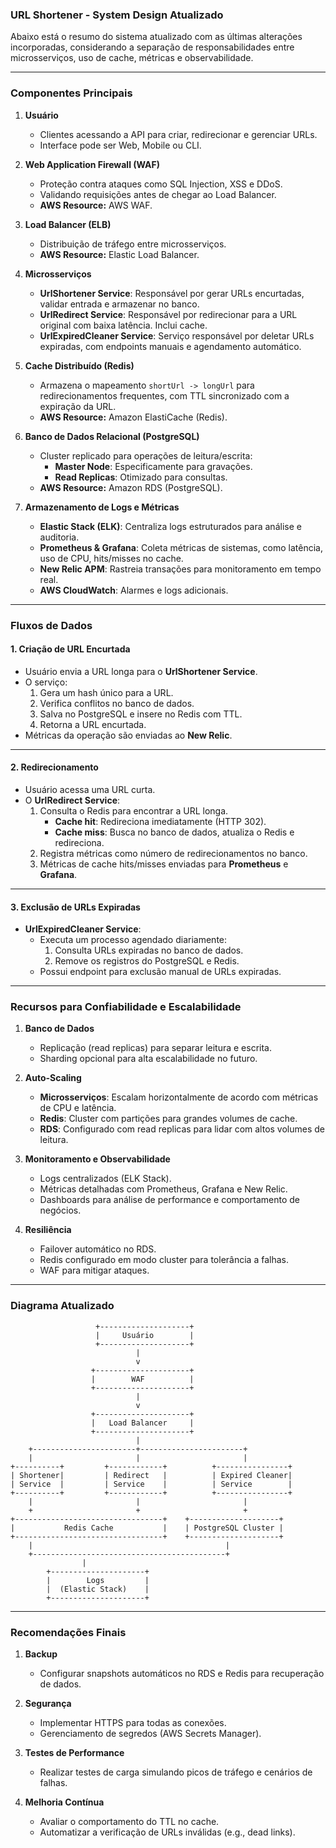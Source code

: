 ### **URL Shortener - System Design Atualizado**

Abaixo está o resumo do sistema atualizado com as últimas alterações incorporadas, considerando a separação de responsabilidades entre microsserviços, uso de cache, métricas e observabilidade.

---

### **Componentes Principais**

1. **Usuário**

   - Clientes acessando a API para criar, redirecionar e gerenciar URLs.
   - Interface pode ser Web, Mobile ou CLI.

2. **Web Application Firewall (WAF)**

   - Proteção contra ataques como SQL Injection, XSS e DDoS.
   - Validando requisições antes de chegar ao Load Balancer.
   - **AWS Resource:** AWS WAF.

3. **Load Balancer (ELB)**

   - Distribuição de tráfego entre microsserviços.
   - **AWS Resource:** Elastic Load Balancer.

4. **Microsserviços**

   - **UrlShortener Service**:
     Responsável por gerar URLs encurtadas, validar entrada e armazenar no banco.
   - **UrlRedirect Service**:
     Responsável por redirecionar para a URL original com baixa latência. Inclui cache.
   - **UrlExpiredCleaner Service**:
     Serviço responsável por deletar URLs expiradas, com endpoints manuais e agendamento automático.

5. **Cache Distribuído (Redis)**

   - Armazena o mapeamento `shortUrl -> longUrl` para redirecionamentos frequentes, com TTL sincronizado com a expiração da URL.
   - **AWS Resource:** Amazon ElastiCache (Redis).

6. **Banco de Dados Relacional (PostgreSQL)**

   - Cluster replicado para operações de leitura/escrita:
     - **Master Node**: Especificamente para gravações.
     - **Read Replicas**: Otimizado para consultas.
   - **AWS Resource:** Amazon RDS (PostgreSQL).

7. **Armazenamento de Logs e Métricas**

   - **Elastic Stack (ELK)**: Centraliza logs estruturados para análise e auditoria.
   - **Prometheus & Grafana**: Coleta métricas de sistemas, como latência, uso de CPU, hits/misses no cache.
   - **New Relic APM**: Rastreia transações para monitoramento em tempo real.
   - **AWS CloudWatch**: Alarmes e logs adicionais.

---

### **Fluxos de Dados**

#### **1. Criação de URL Encurtada**

- Usuário envia a URL longa para o **UrlShortener Service**.
- O serviço:
  1. Gera um hash único para a URL.
  2. Verifica conflitos no banco de dados.
  3. Salva no PostgreSQL e insere no Redis com TTL.
  4. Retorna a URL encurtada.
- Métricas da operação são enviadas ao **New Relic**.

---

#### **2. Redirecionamento**

- Usuário acessa uma URL curta.
- O **UrlRedirect Service**:
  1. Consulta o Redis para encontrar a URL longa.
     - **Cache hit**: Redireciona imediatamente (HTTP 302).
     - **Cache miss**: Busca no banco de dados, atualiza o Redis e redireciona.
  2. Registra métricas como número de redirecionamentos no banco.
  3. Métricas de cache hits/misses enviadas para **Prometheus** e **Grafana**.

---

#### **3. Exclusão de URLs Expiradas**

- **UrlExpiredCleaner Service**:
  - Executa um processo agendado diariamente:
    1. Consulta URLs expiradas no banco de dados.
    2. Remove os registros do PostgreSQL e Redis.
  - Possui endpoint para exclusão manual de URLs expiradas.

---

### **Recursos para Confiabilidade e Escalabilidade**

1. **Banco de Dados**

   - Replicação (read replicas) para separar leitura e escrita.
   - Sharding opcional para alta escalabilidade no futuro.

2. **Auto-Scaling**

   - **Microsserviços**: Escalam horizontalmente de acordo com métricas de CPU e latência.
   - **Redis**: Cluster com partições para grandes volumes de cache.
   - **RDS**: Configurado com read replicas para lidar com altos volumes de leitura.

3. **Monitoramento e Observabilidade**

   - Logs centralizados (ELK Stack).
   - Métricas detalhadas com Prometheus, Grafana e New Relic.
   - Dashboards para análise de performance e comportamento de negócios.

4. **Resiliência**
   - Failover automático no RDS.
   - Redis configurado em modo cluster para tolerância a falhas.
   - WAF para mitigar ataques.

---

### **Diagrama Atualizado**

```plaintext
                   +--------------------+
                   |     Usuário        |
                   +--------------------+
                            |
                            v
                  +---------------------+
                  |        WAF          |
                  +---------------------+
                            |
                            v
                  +---------------------+
                  |   Load Balancer     |
                  +---------------------+
                            |
    +-----------------------+-----------------------+
    |                       |                       |
+----------+         +------------+          +----------------+
| Shortener|         | Redirect   |          | Expired Cleaner|
| Service  |         | Service    |          | Service        |
+----------+         +------------+          +----------------+
    |                       |                       |
    +                       +                       +
+---------------------------------+    +--------------------+
|           Redis Cache           |    | PostgreSQL Cluster |
+---------------------------------+    +--------------------+
    |                                           |
    +-------------------------------------------+
                |
        +---------------------+
        |        Logs         |
        |  (Elastic Stack)    |
        +---------------------+
```

---

### **Recomendações Finais**

1. **Backup**

   - Configurar snapshots automáticos no RDS e Redis para recuperação de dados.

2. **Segurança**

   - Implementar HTTPS para todas as conexões.
   - Gerenciamento de segredos (AWS Secrets Manager).

3. **Testes de Performance**

   - Realizar testes de carga simulando picos de tráfego e cenários de falhas.

4. **Melhoria Contínua**
   - Avaliar o comportamento do TTL no cache.
   - Automatizar a verificação de URLs inválidas (e.g., dead links).
